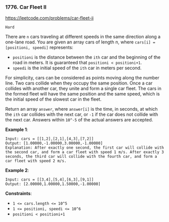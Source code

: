 ### 1776. Car Fleet II

https://leetcode.com/problems/car-fleet-ii

`Hard`

There are `n` cars traveling at different speeds in the same direction along a one-lane road. You are given an array cars of length n, where `cars[i] = [positioni, speedi]` represents:

* `positioni` is the distance between the `ith` car and the beginning of the road in meters. It is guaranteed that `positioni < positioni+1`.
* `speedi` is the initial speed of the `ith` car in meters per second.

For simplicity, cars can be considered as points moving along the number line. Two cars collide when they occupy the same position. Once a car collides with another car, they unite and form a single car fleet. The cars in the formed fleet will have the same position and the same speed, which is the initial speed of the slowest car in the fleet.

Return an array `answer`, where `answer[i]` is the time, in seconds, at which the `ith` car collides with the next car, or `-1` if the car does not collide with the next car. Answers within `10^-5` of the actual answers are accepted.

**Example 1**:
```
Input: cars = [[1,2],[2,1],[4,3],[7,2]]
Output: [1.00000,-1.00000,3.00000,-1.00000]
Explanation: After exactly one second, the first car will collide with the second car, and form a car fleet with speed 1 m/s. After exactly 3 seconds, the third car will collide with the fourth car, and form a car fleet with speed 2 m/s.
```

**Example 2**:
```
Input: cars = [[3,4],[5,4],[6,3],[9,1]]
Output: [2.00000,1.00000,1.50000,-1.00000]
``` 

**Constraints**:

* `1 <= cars.length <= 10^5`
* `1 <= positioni, speedi <= 10^6`
* `positioni < positioni+1`